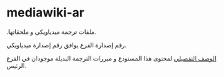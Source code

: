 # mediawiki-ar
.ملفات ترجمة ميدياويكي و ملحقاتها.

رقم إصدارة الفرع يوافق رقم إصدارة ميدياويكي.

[الوصف التفصيلي](/tree/master) لمحتوى هذا المستودع و مبررات الترجمة البديلة موجودان في الفرع الرئيس.
